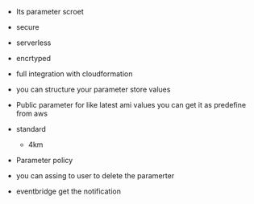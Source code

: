 

- Its parameter scroet
- secure
- serverless
- encrtyped
- full integration with cloudformation
- you can structure your parameter store values


- Public parameter for like latest ami values you can get it as predefine from aws
- standard
    - 4km

- Parameter policy
- you can assing to user to delete the paramerter
- eventbridge get the notification 